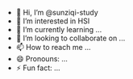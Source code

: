- 👋 Hi, I’m @sunziqi-study
- 👀 I’m interested in HSI
- 🌱 I’m currently learning ...
- 💞️ I’m looking to collaborate on ...
- 📫 How to reach me ...
- 😄 Pronouns: ...
- ⚡ Fun fact: ...

<!---
sunziqi-study/sunziqi-study is a ✨ special ✨ repository because its `README.md` (this file) appears on your GitHub profile.
You can click the Preview link to take a look at your changes.
--->
